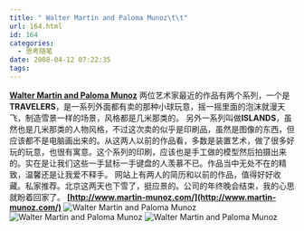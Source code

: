 ```yaml
---
title: " Walter Martin and Paloma Munoz\t\t"
url: 164.html
id: 164
categories:
  - 思考随笔
date: 2008-04-12 07:22:35
tags:
---
```


**[Walter Martin and Paloma Munoz](http://www.martin-munoz.com/)** 两位艺术家最近的作品有两个系列，一个是**TRAVELERS**，是一系列外面都有卖的那种小球玩意，摇一摇里面的泡沫就漫天飞，制造雪景一样的场景，风格都是几米那类的。 另外一系列叫做**ISLANDS**，虽然也是几米那类的人物风格，不过这次卖的似乎是印刷品，虽然是图像的东西，但应该都不是电脑画出来的。从这两人以前的作品看，多数是装置艺术，做了很多好玩的玩意，也很有寓意。这个系列的印刷，应该也是手工做的模型然后拍摄出来的。实在是让我们这些一手鼠标一手键盘的人羡慕不已。作品当中无处不在的精致，温馨还是让我爱不释手。 网站上有两人的简历和以前的作品，值得好好收藏。私家推荐。北京这两天也下雪了，挺应景的。公司的年终晚会结束，我的心思就盼着回家了。 **[http://www.martin-munoz.com/](http://www.martin-munoz.com/)** ![Walter Martin and Paloma Munoz ](../../../images/2008/04/52sgfz5u.jpg) ![Walter Martin and Paloma Munoz ](../../../images/2008/04/zob4s812.jpg) ![Walter Martin and Paloma Munoz ](../../../images/2008/04/654sf6eo.jpg)
